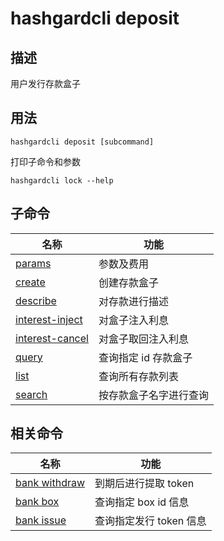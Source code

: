 # hashgardcli deposit

## 描述
用户发行存款盒子

## 用法

```shell
hashgardcli deposit [subcommand]
```

打印子命令和参数

```shell
hashgardcli lock --help
```
## 子命令
| 名称                        | 功能     |
| -------------------------- | ------------ |
| [params](params.md)        | 参数及费用    |
| [create](create.md)        | 创建存款盒子    |
| [describe](describe.md)   |  对存款进行描述 |
| [interest-inject](interest-inject.md)   |  对盒子注入利息 |
| [interest-cancel](interest-cancel.md)   |  对盒子取回注入利息|
| [query](query.md)  |  查询指定 id 存款盒子 |
| [list](list.md)   | 查询所有存款列表  |
| [search](search.md)  | 按存款盒子名字进行查询  |


## 相关命令
| 名称                        | 功能     |
| -------------------------- | ------------ |
| [bank withdraw](../bank/withdraw.md) | 到期后进行提取 token   |
| [bank box](../bank/box.md)        | 查询指定 box id 信息|
| [bank issue](../bank/issue.md)        | 查询指定发行 token 信息|
